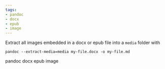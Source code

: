 ```yaml
---
tags:
- pandoc
- docx
- epub
- image
---
```


Extract all images embedded in a docx or epub file into a `media` folder
with

    pandoc --extract-media=media my-file.docx -o my-file.md

pandoc docx epub image
